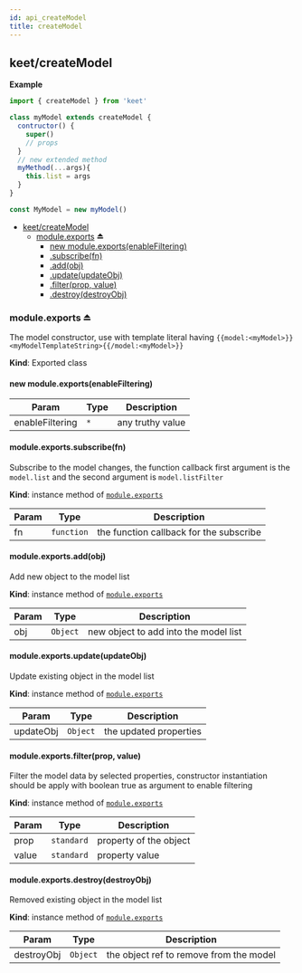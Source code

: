 ```yaml
---
id: api_createModel
title: createModel
---
```


<a name="module_keet/createModel"></a>

## keet/createModel
**Example**  
```js
import { createModel } from 'keet'

class myModel extends createModel {
  contructor() {
    super()
    // props 
  }
  // new extended method
  myMethod(...args){
    this.list = args 
  }
}

const MyModel = new myModel()
```

* [keet/createModel](#module_keet/createModel)
    * [module.exports](#exp_module_keet/createModel--module.exports) ⏏
        * [new module.exports(enableFiltering)](#new_module_keet/createModel--module.exports_new)
        * [.subscribe(fn)](#module_keet/createModel--module.exports+subscribe)
        * [.add(obj)](#module_keet/createModel--module.exports+add)
        * [.update(updateObj)](#module_keet/createModel--module.exports+update)
        * [.filter(prop, value)](#module_keet/createModel--module.exports+filter)
        * [.destroy(destroyObj)](#module_keet/createModel--module.exports+destroy)

<a name="exp_module_keet/createModel--module.exports"></a>

### module.exports ⏏
The model constructor, use with template literal having
```{{model:<myModel>}}<myModelTemplateString>{{/model:<myModel>}}```

**Kind**: Exported class  
<a name="new_module_keet/createModel--module.exports_new"></a>

#### new module.exports(enableFiltering)

| Param | Type | Description |
| --- | --- | --- |
| enableFiltering | <code>\*</code> | any truthy value |

<a name="module_keet/createModel--module.exports+subscribe"></a>

#### module.exports.subscribe(fn)
Subscribe to the model changes, the function callback first argument
is the ```model.list``` and the second argument is ```model.listFilter```

**Kind**: instance method of [<code>module.exports</code>](#exp_module_keet/createModel--module.exports)  

| Param | Type | Description |
| --- | --- | --- |
| fn | <code>function</code> | the function callback for the subscribe |

<a name="module_keet/createModel--module.exports+add"></a>

#### module.exports.add(obj)
Add new object to the model list

**Kind**: instance method of [<code>module.exports</code>](#exp_module_keet/createModel--module.exports)  

| Param | Type | Description |
| --- | --- | --- |
| obj | <code>Object</code> | new object to add into the model list |

<a name="module_keet/createModel--module.exports+update"></a>

#### module.exports.update(updateObj)
Update existing object in the model list

**Kind**: instance method of [<code>module.exports</code>](#exp_module_keet/createModel--module.exports)  

| Param | Type | Description |
| --- | --- | --- |
| updateObj | <code>Object</code> | the updated properties |

<a name="module_keet/createModel--module.exports+filter"></a>

#### module.exports.filter(prop, value)
Filter the model data by selected properties, constructor
instantiation should be apply with boolean true as argument
to enable filtering

**Kind**: instance method of [<code>module.exports</code>](#exp_module_keet/createModel--module.exports)  

| Param | Type | Description |
| --- | --- | --- |
| prop | <code>standard</code> | property of the object |
| value | <code>standard</code> | property value |

<a name="module_keet/createModel--module.exports+destroy"></a>

#### module.exports.destroy(destroyObj)
Removed existing object in the model list

**Kind**: instance method of [<code>module.exports</code>](#exp_module_keet/createModel--module.exports)  

| Param | Type | Description |
| --- | --- | --- |
| destroyObj | <code>Object</code> | the object ref to remove from the model |

